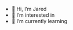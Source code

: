 - 👋 Hi, I’m Jared
- 👀 I’m interested in 
- 🌱 I’m currently learning 

<!---
JaredS04 /JaredS04  is a ✨ special ✨ repository because its `README.md` (this file) appears on your GitHub profile.
You can click the Preview link to take a look at your changes.
--->
